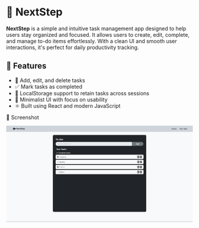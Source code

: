 # 📌 NextStep

**NextStep** is a simple and intuitive task management app designed to help users stay organized and focused. It allows users to create, edit, complete, and manage to-do items effortlessly. With a clean UI and smooth user interactions, it's perfect for daily productivity tracking.

## 🔧 Features

- 📝 Add, edit, and delete tasks  
- ✅ Mark tasks as completed  
- 💾 LocalStorage support to retain tasks across sessions  
- 🎯 Minimalist UI with focus on usability  
- ⚛️ Built using React and modern JavaScript  

 📸 Screenshot

![NextStep Screenshot](./src/assets/screenshot.png)
